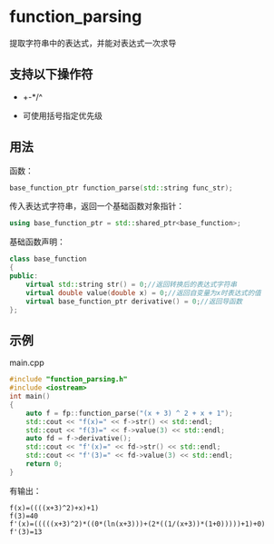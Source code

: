 # function_parsing

提取字符串中的表达式，并能对表达式一次求导


## 支持以下操作符

- +-*/^

- 可使用括号指定优先级

## 用法

函数：

```c++
base_function_ptr function_parse(std::string func_str);
```

传入表达式字符串，返回一个基础函数对象指针：

```c++
using base_function_ptr = std::shared_ptr<base_function>;
```

基础函数声明：

```c++
class base_function
{
public:
	virtual std::string str() = 0;//返回转换后的表达式字符串
	virtual double value(double x) = 0;//返回自变量为x时表达式的值
	virtual base_function_ptr derivative() = 0;//返回导函数
};
```



## 示例

main.cpp  

```c++
#include "function_parsing.h"
#include <iostream>
int main()
{
	auto f = fp::function_parse("(x + 3) ^ 2 + x + 1");
	std::cout << "f(x)=" << f->str() << std::endl;
	std::cout << "f(3)=" << f->value(3) << std::endl;
	auto fd = f->derivative();
	std::cout << "f'(x)=" << fd->str() << std::endl;
	std::cout << "f'(3)=" << fd->value(3) << std::endl;
	return 0;
}
```

有输出：

```
f(x)=((((x+3)^2)+x)+1)
f(3)=40
f'(x)=(((((x+3)^2)*((0*(ln(x+3)))+(2*((1/(x+3))*(1+0)))))+1)+0)
f'(3)=13
```

